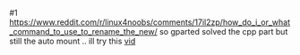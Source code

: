 #1
https://www.reddit.com/r/linux4noobs/comments/17il2zp/how_do_i_or_what_command_to_use_to_rename_the_new/
so gparted solved the cpp part
but still the auto mount .. ill try this [vid](https://youtu.be/LkwZZIsY9uE?si=UCASiVS8c1aK9qng) 
